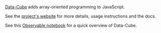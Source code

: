 [Data-Cube](http://gjmcn.github.io/data-cube/) adds array-oriented programming to JavaScript.

See the [project's website](http://gjmcn.github.io/data-cube/) for more details, usage instructions and the docs.

See this [Observable notebook](https://beta.observablehq.com/@gjmcn/data-cube-array-oriented-javascript) for a quick overview of Data-Cube.
